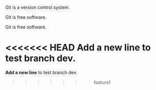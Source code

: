 Git is a version control system.

Git is free software.

Git is free software.

<<<<<<< HEAD
**Add a new line** to test branch dev.
=======
**Add a new line** to test branch dev.
>>>>>>> feature1
